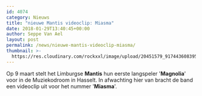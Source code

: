 ```yaml
---
id: 4074
category: Nieuws
title: "nieuwe Mantis videoclip: Miasma"
date: 2018-01-29T13:40:45+00:00
author: Seppe Van Ael
layout: post
permalink: /news/nieuwe-mantis-videoclip-miasma/
thumbnail: >-
  https://res.cloudinary.com/rockxxl/image/upload/20451579_917443608395214_2737524793407125053_o.jpg
---
```

Op 9 maart stelt het Limburgse **Mantis** hun eerste langspeler '**Magnolia**' voor in de Muziekodroom in Hasselt. In afwachting hier van bracht de band een videoclip uit voor het nummer '**Miasma**'.
